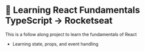 # 🚀 Learning React Fundamentals TypeScript  -> Rocketseat

This is a follow along project to learn the fundamentals of React

- Learning state, props, and event handling
